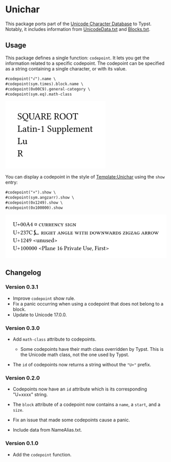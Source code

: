 # Unichar

This package ports part of the [Unicode Character Database](https://www.unicode.org/reports/tr44/) to Typst. Notably, it includes information from [UnicodeData.txt](https://unicode.org/reports/tr44/#UnicodeData.txt) and [Blocks.txt](https://unicode.org/reports/tr44/#Blocks.txt).


## Usage

This package defines a single function: `codepoint`. It lets you get the information related to a specific codepoint. The codepoint can be specified as a string containing a single character, or with its value.

```typ
#codepoint("√").name \
#codepoint(sym.times).block.name \
#codepoint(0x00C9).general-category \
#codepoint(sym.eq).math-class
```

![image](examples/example-1.svg)

You can display a codepoint in the style of [Template:Unichar](https://en.wikipedia.org/wiki/Template:Unichar) using the `show` entry:

```typ
#codepoint("¤").show \
#codepoint(sym.angzarr).show \
#codepoint(0x1249).show \
#codepoint(0x100000).show
```

![image](examples/example-2.svg)


## Changelog

### Version 0.3.1

- Improve `codepoint` show rule.
- Fix a panic occurring when using a codepoint that does not belong to a block.
- Update to Unicode 17.0.0.

### Version 0.3.0

- Add `math-class` attribute to codepoints.
    - Some codepoints have their math class overridden by Typst. This is the Unicode math class, not the one used by Typst.

- The `id` of codepoints now returns a string without the `"U+"` prefix.

### Version 0.2.0

- Codepoints now have an `id` attribute which is its corresponding "U+xxxx" string.

- The `block` attribute of a codepoint now contains a `name`, a `start`, and a `size`.

- Fix an issue that made some codepoints cause a panic.

- Include data from NameAlias.txt.

### Version 0.1.0

- Add the `codepoint` function.